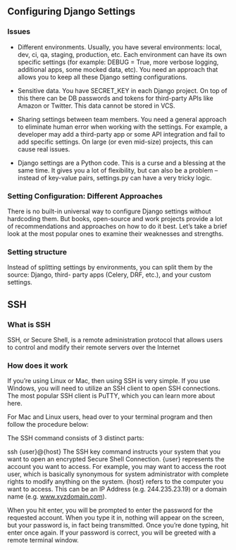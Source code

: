 ## Configuring Django Settings

### Issues

- Different environments. Usually, you have several environments: local, dev, ci, qa, staging, production, etc. Each environment can have its own specific settings (for example: DEBUG = True, more verbose logging, additional apps, some mocked data, etc). You need an approach that allows you to keep all these Django setting configurations.

- Sensitive data. You have SECRET_KEY in each Django project. On top of this there can be DB passwords and tokens for third-party APIs like Amazon or Twitter. This data cannot be stored in VCS.

- Sharing settings between team members. You need a general approach to eliminate human error when working with the settings. For example, a developer may add a third-party app or some API integration and fail to add specific settings. On large (or even mid-size) projects, this can cause real issues.

- Django settings are a Python code. This is a curse and a blessing at the same time. It gives you a lot of flexibility, but can also be a problem – instead of key-value pairs, settings.py can have a very tricky logic.

### Setting Configuration: Different Approaches

There is no built-in universal way to configure Django settings without hardcoding them. But books, open-source and work projects provide a lot of recommendations and approaches on how to do it best. Let’s take a brief look at the most popular ones to examine their weaknesses and strengths.

### Setting structure

Instead of splitting settings by environments, you can split them by the source: Django, third- party apps (Celery, DRF, etc.), and your custom settings.

## SSH

### What is SSH

SSH, or Secure Shell, is a remote administration protocol that allows users to control and modify their remote servers over the Internet

### How does it work

If you’re using Linux or Mac, then using SSH is very simple. If you use Windows, you will need to utilize an SSH client to open SSH connections. The most popular SSH client is PuTTY, which you can learn more about here.

For Mac and Linux users, head over to your terminal program and then follow the procedure below:

The SSH command consists of 3 distinct parts:

ssh {user}@{host} The SSH key command instructs your system that you want to open an encrypted Secure Shell Connection. {user} represents the account you want to access. For example, you may want to access the root user, which is basically synonymous for system administrator with complete rights to modify anything on the system. {host} refers to the computer you want to access. This can be an IP Address (e.g. 244.235.23.19) or a domain name (e.g. www.xyzdomain.com).

When you hit enter, you will be prompted to enter the password for the requested account. When you type it in, nothing will appear on the screen, but your password is, in fact being transmitted. Once you’re done typing, hit enter once again. If your password is correct, you will be greeted with a remote terminal window.